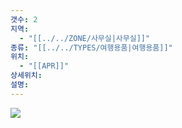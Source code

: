 ```yaml
---
갯수: 2
지역:
  - "[[../../ZONE/사무실|사무실]]"
종류: "[[../../TYPES/여행용품|여행용품]]"
위치:
  - "[[APR]]"
상세위치: 
설명:
---
```

![](http://192.168.50.22/devices/250222_IMG_0023.jpeg)